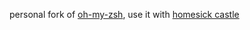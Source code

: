 personal fork of [oh-my-zsh](http://ohmyz.sh/), use it with [homesick castle](https://github.com/dfang/dotfiles)
